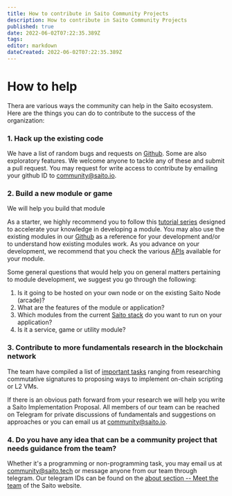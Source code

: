 ```yaml
---
title: How to contribute in Saito Community Projects
description: How to contribute in Saito Community Projects
published: true
date: 2022-06-02T07:22:35.389Z
tags: 
editor: markdown
dateCreated: 2022-06-02T07:22:35.389Z
---
```


# How to help

Thera are various ways the community can help in the Saito ecosystem. Here are the things you can do to contribute to the success of the organization:

### **1. Hack up the existing code**

We have a list of random bugs and requests on [Github](https://github.com/orgs/SaitoTech/projects/8). Some are also exploratory features. We welcome anyone to tackle any of these and submit a pull request. You may request for write access to contribute by emailing your github ID to community@saito.io.

### **2. Build a new module or game**

We will help you build that module 

As a starter, we highly recommend you to follow this [tutorial series](/tech/tutorials) designed to accelerate your knowledge in developing a module. You may also use the existing modules in our [Github](https://github.com/SaitoTech/saito-lite-rust/tree/master/mods) as a reference for your development and/or to understand how existing modules work. As you advance on your development, we recommend that you check the various [APIs](/tech/applications) available for your module.

Some general questions that would help you on general matters pertaining to module development, we suggest you go through the following:
1. Is it going to be hosted on your own node or on the existing Saito Node (arcade)?
2. What are the features of the module or application?
3. Which modules from the current [Saito stack](https://github.com/SaitoTech/saito-lite-rust/tree/master/mods) do you want to run on your application?
4. Is it a service, game or utility module?

### **3.	Contribute to more fundamentals research in the blockchain network**

The team have compiled a list of [important tasks](/community/tasks) ranging from researching commutative signatures to proposing ways to implement on-chain scripting or L2 VMs. 

If there is an obvious path forward from your research we will help you write a Saito Implementation Proposal. All members of our team can be reached on Telegram for private discussions of fundamentals and suggestions on approaches or you can email us at community@saito.io.

### 4. **Do you have any idea that can be a community project that needs guidance from the team?**

Whether it's a programming or non-programming task, you may email us at community@saito.tech or message anyone from our team through telegram. Our telegram IDs can be found on the [about section -- Meet the team](https://saito.tech/about/) of the Saito website.